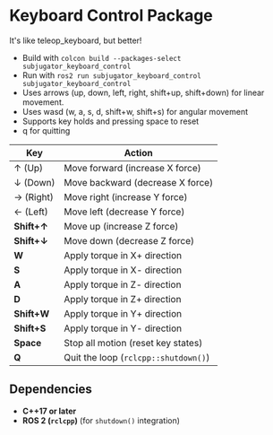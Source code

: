 # Keyboard Control Package

It's like teleop_keyboard, but better!

- Build with ```colcon build --packages-select subjugator_keyboard_control```
- Run with ```ros2 run subjugator_keyboard_control subjugator_keyboard_control```
- Uses arrows (up, down, left, right, shift+up, shift+down) for linear movement.
- Uses wasd (w, a, s, d, shift+w, shift+s) for angular movement
- Supports key holds and pressing space to reset
- q for quitting


| Key         | Action                               |
|-------------|--------------------------------------|
| ↑ (Up)      | Move forward (increase X force)      |
| ↓ (Down)    | Move backward (decrease X force)     |
| → (Right)   | Move right (increase Y force)        |
| ← (Left)    | Move left (decrease Y force)         |
| **Shift+↑** | Move up (increase Z force)           |
| **Shift+↓** | Move down (decrease Z force)         |
| **W**       | Apply torque in X+ direction         |
| **S**       | Apply torque in X- direction         |
| **A**       | Apply torque in Z- direction         |
| **D**       | Apply torque in Z+ direction         |
| **Shift+W** | Apply torque in Y+ direction         |
| **Shift+S** | Apply torque in Y- direction         |
| **Space**   | Stop all motion (reset key states)   |
| **Q**       | Quit the loop (`rclcpp::shutdown()`) |

## Dependencies
- **C++17 or later**
- **ROS 2 (`rclcpp`)** (for `shutdown()` integration)
